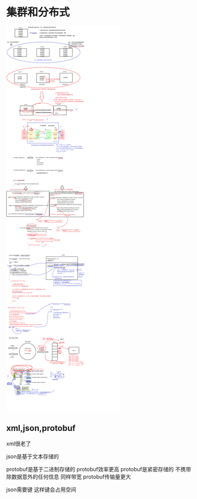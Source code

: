 # 集群和分布式

![C++实现分布式网络通信框架项目](./assets/C++实现分布式网络通信框架项目.png)

## xml,json,protobuf

xml很老了 

json是基于文本存储的

protobuf是基于二进制存储的 protobuf效率更高 protobuf是紧密存储的  不携带除数据意外的任何信息   同样带宽 protobuf传输量更大



json需要键  这样键会占用空间